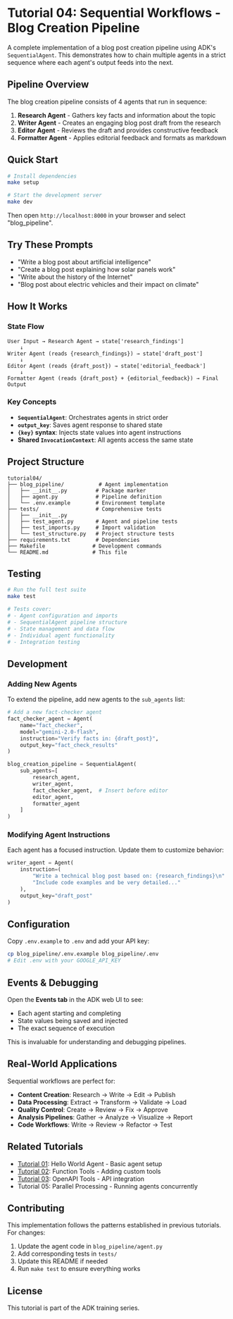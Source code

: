 # Tutorial 04: Sequential Workflows - Blog Creation Pipeline

A complete implementation of a blog post creation pipeline using ADK's `SequentialAgent`. This demonstrates how to chain multiple agents in a strict sequence where each agent's output feeds into the next.

## Pipeline Overview

The blog creation pipeline consists of 4 agents that run in sequence:

1. **Research Agent** - Gathers key facts and information about the topic
2. **Writer Agent** - Creates an engaging blog post draft from the research
3. **Editor Agent** - Reviews the draft and provides constructive feedback
4. **Formatter Agent** - Applies editorial feedback and formats as markdown

## Quick Start

```bash
# Install dependencies
make setup

# Start the development server
make dev
```

Then open `http://localhost:8000` in your browser and select "blog_pipeline".

## Try These Prompts

- "Write a blog post about artificial intelligence"
- "Create a blog post explaining how solar panels work"
- "Write about the history of the Internet"
- "Blog post about electric vehicles and their impact on climate"

## How It Works

### State Flow
```
User Input → Research Agent → state['research_findings']
    ↓
Writer Agent (reads {research_findings}) → state['draft_post']
    ↓
Editor Agent (reads {draft_post}) → state['editorial_feedback']
    ↓
Formatter Agent (reads {draft_post} + {editorial_feedback}) → Final Output
```

### Key Concepts

- **`SequentialAgent`**: Orchestrates agents in strict order
- **`output_key`**: Saves agent response to shared state
- **`{key}` syntax**: Injects state values into agent instructions
- **Shared `InvocationContext`**: All agents access the same state

## Project Structure

```
tutorial04/
├── blog_pipeline/           # Agent implementation
│   ├── __init__.py         # Package marker
│   ├── agent.py            # Pipeline definition
│   └── .env.example        # Environment template
├── tests/                  # Comprehensive tests
│   ├── __init__.py
│   ├── test_agent.py       # Agent and pipeline tests
│   ├── test_imports.py     # Import validation
│   └── test_structure.py   # Project structure tests
├── requirements.txt        # Dependencies
├── Makefile               # Development commands
└── README.md              # This file
```

## Testing

```bash
# Run the full test suite
make test

# Tests cover:
# - Agent configuration and imports
# - SequentialAgent pipeline structure
# - State management and data flow
# - Individual agent functionality
# - Integration testing
```

## Development

### Adding New Agents

To extend the pipeline, add new agents to the `sub_agents` list:

```python
# Add a new fact-checker agent
fact_checker_agent = Agent(
    name="fact_checker",
    model="gemini-2.0-flash",
    instruction="Verify facts in: {draft_post}",
    output_key="fact_check_results"
)

blog_creation_pipeline = SequentialAgent(
    sub_agents=[
        research_agent,
        writer_agent,
        fact_checker_agent,  # Insert before editor
        editor_agent,
        formatter_agent
    ]
)
```

### Modifying Agent Instructions

Each agent has a focused instruction. Update them to customize behavior:

```python
writer_agent = Agent(
    instruction=(
        "Write a technical blog post based on: {research_findings}\n"
        "Include code examples and be very detailed..."
    ),
    output_key="draft_post"
)
```

## Configuration

Copy `.env.example` to `.env` and add your API key:

```bash
cp blog_pipeline/.env.example blog_pipeline/.env
# Edit .env with your GOOGLE_API_KEY
```

## Events & Debugging

Open the **Events tab** in the ADK web UI to see:
- Each agent starting and completing
- State values being saved and injected
- The exact sequence of execution

This is invaluable for understanding and debugging pipelines.

## Real-World Applications

Sequential workflows are perfect for:

- **Content Creation**: Research → Write → Edit → Publish
- **Data Processing**: Extract → Transform → Validate → Load
- **Quality Control**: Create → Review → Fix → Approve
- **Analysis Pipelines**: Gather → Analyze → Visualize → Report
- **Code Workflows**: Write → Review → Refactor → Test

## Related Tutorials

- [Tutorial 01](../tutorial01/): Hello World Agent - Basic agent setup
- [Tutorial 02](../tutorial02/): Function Tools - Adding custom tools
- [Tutorial 03](../tutorial03/): OpenAPI Tools - API integration
- Tutorial 05: Parallel Processing - Running agents concurrently

## Contributing

This implementation follows the patterns established in previous tutorials. For changes:

1. Update the agent code in `blog_pipeline/agent.py`
2. Add corresponding tests in `tests/`
3. Update this README if needed
4. Run `make test` to ensure everything works

## License

This tutorial is part of the ADK training series.